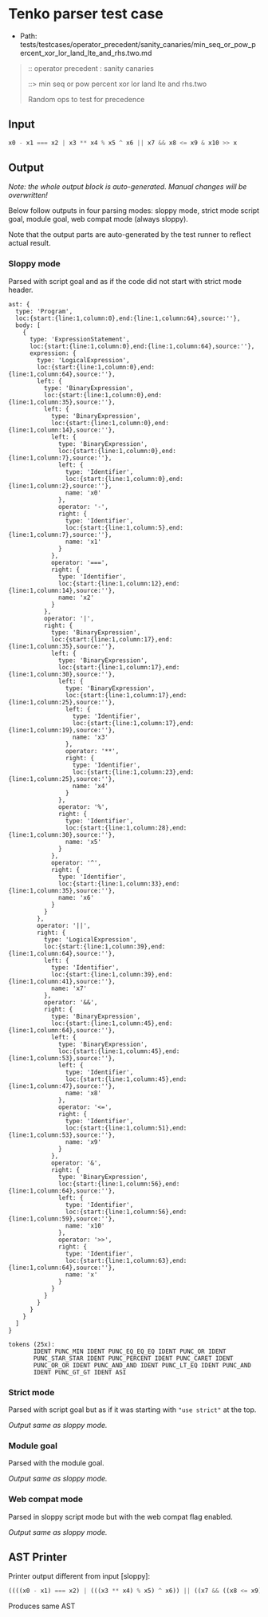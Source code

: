 # Tenko parser test case

- Path: tests/testcases/operator_precedent/sanity_canaries/min_seq_or_pow_percent_xor_lor_land_lte_and_rhs.two.md

> :: operator precedent : sanity canaries
>
> ::> min seq or pow percent xor lor land lte and rhs.two
>
> Random ops to test for precedence

## Input

`````js
x0 - x1 === x2 | x3 ** x4 % x5 ^ x6 || x7 && x8 <= x9 & x10 >> x
`````

## Output

_Note: the whole output block is auto-generated. Manual changes will be overwritten!_

Below follow outputs in four parsing modes: sloppy mode, strict mode script goal, module goal, web compat mode (always sloppy).

Note that the output parts are auto-generated by the test runner to reflect actual result.

### Sloppy mode

Parsed with script goal and as if the code did not start with strict mode header.

`````
ast: {
  type: 'Program',
  loc:{start:{line:1,column:0},end:{line:1,column:64},source:''},
  body: [
    {
      type: 'ExpressionStatement',
      loc:{start:{line:1,column:0},end:{line:1,column:64},source:''},
      expression: {
        type: 'LogicalExpression',
        loc:{start:{line:1,column:0},end:{line:1,column:64},source:''},
        left: {
          type: 'BinaryExpression',
          loc:{start:{line:1,column:0},end:{line:1,column:35},source:''},
          left: {
            type: 'BinaryExpression',
            loc:{start:{line:1,column:0},end:{line:1,column:14},source:''},
            left: {
              type: 'BinaryExpression',
              loc:{start:{line:1,column:0},end:{line:1,column:7},source:''},
              left: {
                type: 'Identifier',
                loc:{start:{line:1,column:0},end:{line:1,column:2},source:''},
                name: 'x0'
              },
              operator: '-',
              right: {
                type: 'Identifier',
                loc:{start:{line:1,column:5},end:{line:1,column:7},source:''},
                name: 'x1'
              }
            },
            operator: '===',
            right: {
              type: 'Identifier',
              loc:{start:{line:1,column:12},end:{line:1,column:14},source:''},
              name: 'x2'
            }
          },
          operator: '|',
          right: {
            type: 'BinaryExpression',
            loc:{start:{line:1,column:17},end:{line:1,column:35},source:''},
            left: {
              type: 'BinaryExpression',
              loc:{start:{line:1,column:17},end:{line:1,column:30},source:''},
              left: {
                type: 'BinaryExpression',
                loc:{start:{line:1,column:17},end:{line:1,column:25},source:''},
                left: {
                  type: 'Identifier',
                  loc:{start:{line:1,column:17},end:{line:1,column:19},source:''},
                  name: 'x3'
                },
                operator: '**',
                right: {
                  type: 'Identifier',
                  loc:{start:{line:1,column:23},end:{line:1,column:25},source:''},
                  name: 'x4'
                }
              },
              operator: '%',
              right: {
                type: 'Identifier',
                loc:{start:{line:1,column:28},end:{line:1,column:30},source:''},
                name: 'x5'
              }
            },
            operator: '^',
            right: {
              type: 'Identifier',
              loc:{start:{line:1,column:33},end:{line:1,column:35},source:''},
              name: 'x6'
            }
          }
        },
        operator: '||',
        right: {
          type: 'LogicalExpression',
          loc:{start:{line:1,column:39},end:{line:1,column:64},source:''},
          left: {
            type: 'Identifier',
            loc:{start:{line:1,column:39},end:{line:1,column:41},source:''},
            name: 'x7'
          },
          operator: '&&',
          right: {
            type: 'BinaryExpression',
            loc:{start:{line:1,column:45},end:{line:1,column:64},source:''},
            left: {
              type: 'BinaryExpression',
              loc:{start:{line:1,column:45},end:{line:1,column:53},source:''},
              left: {
                type: 'Identifier',
                loc:{start:{line:1,column:45},end:{line:1,column:47},source:''},
                name: 'x8'
              },
              operator: '<=',
              right: {
                type: 'Identifier',
                loc:{start:{line:1,column:51},end:{line:1,column:53},source:''},
                name: 'x9'
              }
            },
            operator: '&',
            right: {
              type: 'BinaryExpression',
              loc:{start:{line:1,column:56},end:{line:1,column:64},source:''},
              left: {
                type: 'Identifier',
                loc:{start:{line:1,column:56},end:{line:1,column:59},source:''},
                name: 'x10'
              },
              operator: '>>',
              right: {
                type: 'Identifier',
                loc:{start:{line:1,column:63},end:{line:1,column:64},source:''},
                name: 'x'
              }
            }
          }
        }
      }
    }
  ]
}

tokens (25x):
       IDENT PUNC_MIN IDENT PUNC_EQ_EQ_EQ IDENT PUNC_OR IDENT
       PUNC_STAR_STAR IDENT PUNC_PERCENT IDENT PUNC_CARET IDENT
       PUNC_OR_OR IDENT PUNC_AND_AND IDENT PUNC_LT_EQ IDENT PUNC_AND
       IDENT PUNC_GT_GT IDENT ASI
`````

### Strict mode

Parsed with script goal but as if it was starting with `"use strict"` at the top.

_Output same as sloppy mode._

### Module goal

Parsed with the module goal.

_Output same as sloppy mode._

### Web compat mode

Parsed in sloppy script mode but with the web compat flag enabled.

_Output same as sloppy mode._

## AST Printer

Printer output different from input [sloppy]:

````js
((((x0 - x1) === x2) | (((x3 ** x4) % x5) ^ x6)) || ((x7 && ((x8 <= x9) & (x10 >> x)))));
````

Produces same AST
